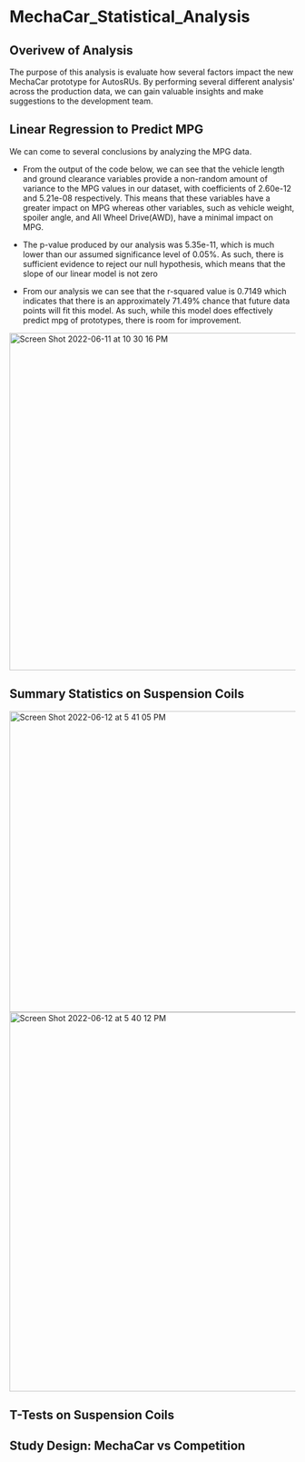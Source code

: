 # MechaCar_Statistical_Analysis

## Overivew of Analysis

The purpose of this analysis is evaluate how several factors impact the new MechaCar prototype for AutosRUs. By performing several different analysis' across the production data, we can gain valuable insights and make suggestions to the development team. 

## Linear Regression to Predict MPG

We can come to several conclusions by analyzing the MPG data.

- From the output of the code below, we can see that the vehicle length and ground clearance variables provide a non-random amount of variance to the MPG     values in our dataset, with coefficients of 2.60e-12 and 5.21e-08 respectively. This means that these variables have a greater impact on MPG whereas       other variables, such as vehicle weight, spoiler angle, and All Wheel Drive(AWD), have a minimal impact on MPG. 

- The p-value produced by our analysis was 5.35e-11, which is much lower than our assumed significance level of 0.05%. As such, there is sufficient           evidence to reject our null hypothesis, which means that the slope of our linear model is not zero

- From our analysis we can see that the r-squared value is 0.7149 which indicates that there is an approximately 71.49% chance that future data points will   fit this model. As such, while this model does effectively predict mpg of prototypes, there is room for improvement. 

<img width="594" alt="Screen Shot 2022-06-11 at 10 30 16 PM" src="https://user-images.githubusercontent.com/99847786/173211914-9b009f79-e702-4276-8e48-232747dc40e2.png">

## Summary Statistics on Suspension Coils

<img width="530" alt="Screen Shot 2022-06-12 at 5 41 05 PM" src="https://user-images.githubusercontent.com/99847786/173254830-85604ef0-7d6f-4130-85fe-096c2daa1cd5.png">


<img width="668" alt="Screen Shot 2022-06-12 at 5 40 12 PM" src="https://user-images.githubusercontent.com/99847786/173254828-e66f3213-85dd-42fb-a9d8-c3f600fe17c3.png">



## T-Tests on Suspension Coils



## Study Design: MechaCar vs Competition
